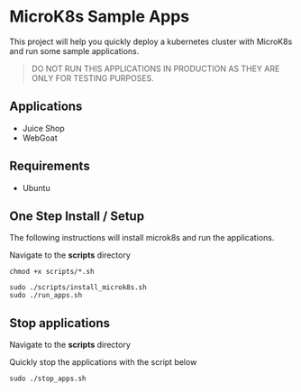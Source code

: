 # MicroK8s Sample Apps

This project will help you quickly deploy a kubernetes cluster with MicroK8s and run some sample applications.

>DO NOT RUN THIS APPLICATIONS IN PRODUCTION AS THEY ARE ONLY FOR TESTING PURPOSES.

## Applications
- Juice Shop
- WebGoat

## Requirements
- Ubuntu


## One Step Install / Setup

The following instructions will install microk8s and run the applications.

Navigate to the **scripts** directory

```
chmod +x scripts/*.sh

sudo ./scripts/install_microk8s.sh
sudo ./run_apps.sh
```

## Stop applications

Navigate to the **scripts** directory

Quickly stop the applications with the script below
```
sudo ./stop_apps.sh
```